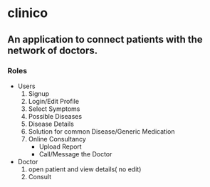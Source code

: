 # clinico

## An application to connect patients with the network of doctors.
### Roles
* Users
   1. Signup
  2. Login/Edit Profile
  3. Select Symptoms
  4. Possible Diseases
  5. Disease Details
  6. Solution for common Disease/Generic Medication
  7. Online Consultancy
      * Upload Report
      * Call/Message the Doctor
* Doctor
  1. open patient and view details( no edit)
  2. Consult